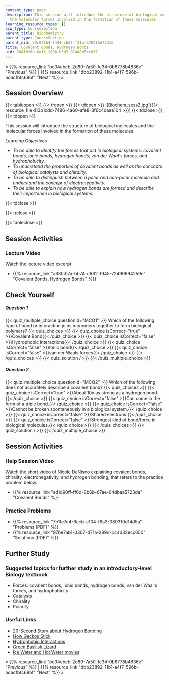 ```yaml
---
content_type: page
description: This session will introduce the structure of biological molecules and
  the molecular forces involved in the formation of these molecules.
learning_resource_types: []
ocw_type: CourseSection
parent_title: Biochemistry
parent_type: CourseSection
parent_uid: 59c0ffb4-f444-c63f-f21a-576415d7231d
title: Covalent Bonds, Hydrogen Bonds
uid: 744f8f0d-6a1f-189b-b5d2-07ad8b5cc8f7
---
```


« {{% resource_link "bc34ebcb-2d80-7a50-fe34-0b8778b4836e" "Previous" %}} | {{% resource_link "dbb23892-11b1-a4f7-596b-adacfbfc68bf" "Next" %}} »

Session Overview
----------------

{{< tableopen >}}
{{< tropen >}}
{{< tdopen >}}
![Biochem_sess2.jpg]({{< resource_file d13b1cdd-7486-4a60-afe8-3f6c4daae104 >}})
{{< tdclose >}}
{{< tdopen >}}


This session will introduce the structure of biological molecules and the molecular forces involved in the formation of these molecules.

_Learning Objectives_

*   _To be able to identify the forces that act in biological systems: covalent bonds, ionic bonds, hydrogen bonds, van der Waal's forces, and hydrophobicity._
*   _To understand the properties of covalent bonds as well as the concepts of biological catalysts and chirality._
*   _To be able to distinguish between a polar and non-polar molecule and understand the concept of electronegativity._
*   _To be able to explain how hydrogen bonds are formed and describe their importance in biological systems._


{{< tdclose >}}

{{< trclose >}}

{{< tableclose >}}

Session Activities
------------------

### Lecture Video

Watch the lecture video excerpt

*   {{% resource_link "a63fc07a-bb74-c682-f945-72499694259e" "Covalent Bonds, Hydrogen Bonds" %}}

Check Yourself
--------------

##### Question 1
 {{< quiz_multiple_choice questionId="MCQ1" >}} Which of the following type of bond or interaction joins monomers together to form biological polymers? {{< quiz_choices >}} {{< quiz_choice isCorrect="true" >}}Covalent Bond{{< /quiz_choice >}} {{< quiz_choice isCorrect="false" >}}Hydrophobic interactions{{< /quiz_choice >}} {{< quiz_choice isCorrect="false" >}}Ionic bond{{< /quiz_choice >}} {{< quiz_choice isCorrect="false" >}}van der Waals forces{{< /quiz_choice >}} {{< /quiz_choices >}} {{< quiz_solution / >}} {{< /quiz_multiple_choice >}}
##### Question 2
 {{< quiz_multiple_choice questionId="MCQ2" >}} Which of the following does not accurately describe a covalent bond? {{< quiz_choices >}} {{< quiz_choice isCorrect="true" >}}About 10x as strong as a hydrogen bond.{{< /quiz_choice >}} {{< quiz_choice isCorrect="false" >}}Can come in the form of a triple bond.{{< /quiz_choice >}} {{< quiz_choice isCorrect="false" >}}Cannot be broken spontaneously in a biological system.{{< /quiz_choice >}} {{< quiz_choice isCorrect="false" >}}Shared electrons.{{< /quiz_choice >}} {{< quiz_choice isCorrect="false" >}}Strongest kind of bond/force in biological molecules.{{< /quiz_choice >}} {{< /quiz_choices >}} {{< quiz_solution / >}} {{< /quiz_multiple_choice >}}

Session Activities
------------------

### Help Session Video

Watch the short video of Nicole DeNisco explaining covalent bonds, chirality, electronegativity, and hydrogen bonding, that refers to the practice problem below.

*   {{% resource_link "ad1d90ff-ff6d-8b6b-67ae-64dbaa5723da" "Covalent Bonds" %}}

### Practice Problems

*   {{% resource_link "7b1fe7c4-6ccb-c104-f8a3-080310d14d5a" "Problems (PDF)" %}}
*   {{% resource_link "97be7ab1-0307-d71a-289d-c44d32ecc650" "Solutions (PDF)" %}}

Further Study
-------------

### Suggested topics for further study in an introductory-level Biology textbook

*   Forces: covalent bonds, ionic bonds, hydrogen bonds, van der Waal's forces, and hydrophobicity
*   Catalysts
*   Chirality
*   Polarity

### Useful Links

*   [20-Second Story about Hydrogen Bonding](http://www.youtube.com/watch?v=LGwyBeuVjhU)
*   [How Geckos Stick](https://blog.nationalgeographic.org/2013/09/12/a-colorful-view-of-incredibly-sticky-feet/)
*   [Hydrophobic Interactions](http://chemwiki.ucdavis.edu/Physical_Chemistry/Physical_Properties_of_Matter/Atomic_and_Molecular_Properties/Intermolecular_Forces/Hydrophobic_interactions)
*   [Green Basilisk Lizard](http://animals.nationalgeographic.com/animals/reptiles/green-basilisk-lizard/?source=A-to-Z)
*   [Ice Water and Hot Water movies](http://www.chamotlabs.com/Samples.shtml)

« {{% resource_link "bc34ebcb-2d80-7a50-fe34-0b8778b4836e" "Previous" %}} | {{% resource_link "dbb23892-11b1-a4f7-596b-adacfbfc68bf" "Next" %}} »